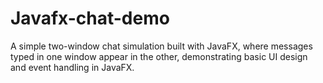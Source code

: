 # Javafx-chat-demo
A simple two-window chat simulation built with JavaFX, where messages typed in one window appear in the other, demonstrating basic UI design and event handling in JavaFX.

